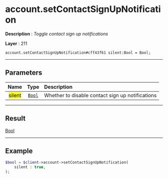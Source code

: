 # account.setContactSignUpNotification

**Description** : *Toggle contact sign up notifications*

**Layer** : 211

```tl
account.setContactSignUpNotification#cff43f61 silent:Bool = Bool;
```

---

## Parameters

| Name | Type | Description |
| :---: | :---: | :--- |
| <mark>silent</mark> | [`Bool`](type/Bool) | Whether to disable contact sign up notifications |

---

## Result

[Bool](type/Bool)

---

## Example

```php
$bool = $client->account->setContactSignUpNotification(
	silent : true,
);
```